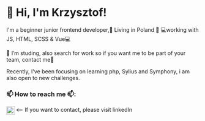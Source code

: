 # 👋 Hi, I'm Krzysztof! 
I'm a beginner junior frontend developer,🏡 Living in Poland 🏡 💻working with JS, HTML, SCSS & Vue💻

🌱 I’m studing, also search for work so if you want me to be part of your team, contact me🌱

Recently, I've been focusing on learning php, Sylius and Symphony, i am also open to new challenges.

### 📫 How to reach me 📫:
<-- If you want to contact, please visit linkedIn
[<img align="left" alt="Krzysztof Pawlak LinkedIn" width="22px" src="https://cdn.jsdelivr.net/npm/simple-icons@v3/icons/linkedin.svg" />][linkedin]

[linkedin]: https://www.linkedin.com/in/krzysztofpawlak/
